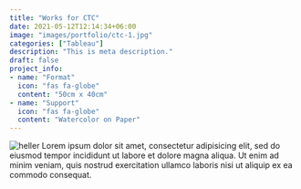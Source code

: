 ```yaml
---
title: "Works for CTC"
date: 2021-05-12T12:14:34+06:00
image: "images/portfolio/ctc-1.jpg"
categories: ["Tableau"]
description: "This is meta description."
draft: false
project_info:
- name: "Format"
  icon: "fas fa-globe"
  content: "50cm x 40cm"
- name: "Support"
  icon: "fas fa-globe"
  content: "Watercolor on Paper"
---
```

![heller](/images/portfolio/ctc-2.jpg)
Lorem ipsum dolor sit amet, consectetur adipisicing elit, sed do eiusmod tempor incididunt ut labore
et dolore magna aliqua. Ut enim ad minim veniam, quis nostrud exercitation ullamco laboris nisi ut aliquip
ex ea commodo consequat.
